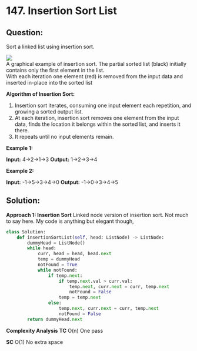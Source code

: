 
  

# 147. Insertion Sort List

## Question:

Sort a linked list using insertion sort.

![](https://upload.wikimedia.org/wikipedia/commons/0/0f/Insertion-sort-example-300px.gif)  
A graphical example of insertion sort. The partial sorted list (black) initially contains only the first element in the list.  
With each iteration one element (red) is removed from the input data and inserted in-place into the sorted list  

**Algorithm of Insertion Sort:**

1.  Insertion sort iterates, consuming one input element each repetition, and growing a sorted output list.
2.  At each iteration, insertion sort removes one element from the input data, finds the location it belongs within the sorted list, and inserts it there.
3.  It repeats until no input elements remain.

  
**Example 1:**

**Input:** 4->2->1->3
**Output:** 1->2->3->4

**Example 2:**

**Input:** -1->5->3->4->0
**Output:** -1->0->3->4->5
## Solution:
**Approach 1: Insertion Sort**
Linked node version of insertion sort. Not much to say here.
My code is anything but elegant though,
```python
class Solution:
    def insertionSortList(self, head: ListNode) -> ListNode:
        dummyHead = ListNode()
        while head:
            curr, head = head, head.next
            temp = dummyHead
            notFound = True
            while notFound:
                if temp.next:
                    if temp.next.val > curr.val:
                        temp.next, curr.next = curr, temp.next
                        notFound = False
                    temp = temp.next
                else:
                    temp.next, curr.next = curr, temp.next
                    notFound = False
        return dummyHead.next
```
**Complexity Analysis**
**TC** 
O(n) One pass


**SC** 
O(1) No extra space
